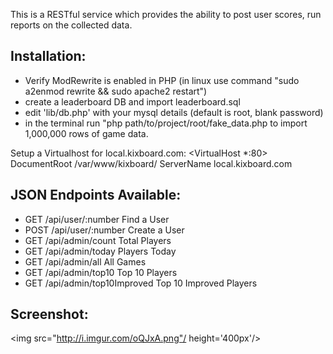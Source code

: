 This is a RESTful service which provides the ability to post user scores, run reports on the collected data.

Installation:
---------------
- Verify ModRewrite is enabled in PHP (in linux use command "sudo a2enmod rewrite && sudo apache2 restart")
- create a leaderboard DB and import leaderboard.sql
- edit 'lib/db.php' with your mysql details (default is root, blank password)
- in the terminal run "php path/to/project/root/fake_data.php to import 1,000,000 rows of game data.

Setup a Virtualhost for local.kixboard.com:
<quote>
<VirtualHost *:80>
DocumentRoot /var/www/kixboard/
ServerName local.kixboard.com
</VirtualHost>
</quote>


JSON Endpoints Available:
-------------------------
- GET 	/api/user/:number					Find a User
- POST 	/api/user/:number					Create a User
- GET 	/api/admin/count					Total Players
- GET		/api/admin/today					Players Today
- GET		/api/admin/all 						All Games
- GET 	/api/admin/top10 					Top 10 Players
- GET 	/api/admin/top10Improved	Top 10 Improved Players

Screenshot:
-------------------------
<img src="http://i.imgur.com/oQJxA.png"/ height='400px'/>